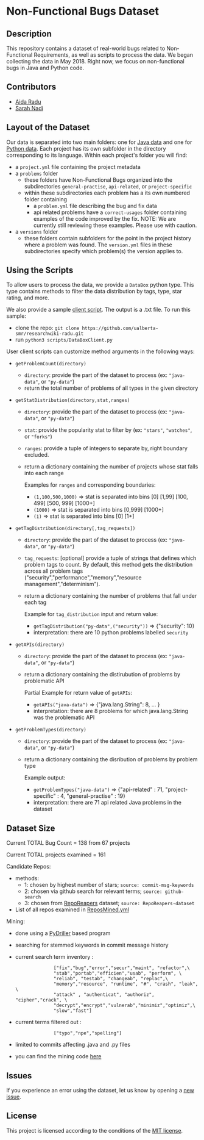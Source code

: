 
# Non-Functional Bugs Dataset

## Description
This repository contains a dataset of real-world bugs related to Non-Functional Requirements, as well as scripts to process the data. We began collecting the data in May 2018. Right now, we focus on non-functional bugs in Java and Python code.

## Contributors
- [Aida Radu](https://github.com/aradu12)
- [Sarah Nadi](http://sarahnadi.org/)

## Layout of the Dataset 

Our data is separated into two main folders: one for [Java data](/java-data) and one for [Python data](py-data).
Each project has its own subfolder in the directory corresponding to its language. Within each project's folder you will find:

- a `project.yml` file containing the project metadata
- a `problems` folder 
    - these folders have Non-Functional Bugs organized into the subdirectories `general-practise`, `api-related`, or `project-specific`
    - within these subdirectories each problem has a its own numbered folder containing
        - a `problem.yml` file describing the bug and fix data
        - api related problems have a `correct-usages` folder containing examples of the code improved by the fix. NOTE: We are currently still reviewing these examples. Please use with caution.
- a `versions` folder
    - these folders contain subfolders for the point in the project history where a problem was found. The `version.yml` files in these subdirectories specify which problem(s) the version applies to.


## Using the Scripts

To allow users to process the data, we provide a `DataBox` python type. This type contains methods to filter the data distribution
by tags, type, star rating, and more. 

We also provide a sample [client script](/scripts/DataBoxClient.py). The output is a .txt file. To run this sample:

- clone the repo: `git clone https://github.com/ualberta-smr/researchwiki-radu.git`
- run `python3 scripts/DataBoxClient.py`

User client scripts can customize method arguments in the following ways:

* `getProblemCount(directory)`
    -  `directory`: provide the part of the dataset to process (ex: `"java-data"`, or `"py-data"`)
    - return the total number of problems of all types in the given directory
    
* `getStatDistribution(directory,stat,ranges)`
    - `directory`: provide the part of the dataset to process (ex: `"java-data"`, or `"py-data"`)
    - `stat`: provide the popularity stat to filter by (ex: `"stars"`, `"watches"`, or `"forks"`)
    - `ranges`: provide a tuple of integers to separate by, right boundary excluded. 
    - return a dictionary containing the number of projects whose stat falls into each range

      Examples for ``ranges`` and corresponding boundaries:

        - `(1,100,500,1000)` => stat is separated into bins [0] [1,99] [100, 499] [500, 999] [1000+]
        - `(1000)` => stat is separated into bins [0,999] [1000+]
        - `(1)` => stat is separated into bins [0] [1+]
        
* `getTagDistribution(directory[,tag_requests])`
    - `directory`: provide the part of the dataset to process (ex: `"java-data"`, or `"py-data"`)
    - `tag_requests`: [optional] provide a tuple of strings that defines which problem tags to count. By default, this method gets the distribution across all problem tags ("security","performance","memory","resource management","determinism").
    - return a dictionary containing the number of problems that fall under each tag
    
       Example for `tag_distribution` input and return value:
       
         - `getTagDistribution("py-data",("security"))` => {"security": 10}
         - interpretation: there are 10 python problems labelled `security`

* `getAPIs(directory)`
    - `directory`: provide the part of the dataset to process (ex: `"java-data"`, or `"py-data"`)
    - return a dictionary containing the distirubution of problems by problematic API 
    
        Partial Example for return value of `getAPIs`:
        
         - `getAPIs("java-data")` => {"java.lang.String": 8, ... }
         - interpretation: there are 8 problems for which java.lang.String was the problematic API
          
* `getProblemTypes(directory)`
    - `directory`: provide the part of the dataset to process (ex: `"java-data"`, or `"py-data"`)
    - return a dictionary containing the disribution of problems by problem type
    
        Example output:
        
         - `getProblemTypes("java-data")` => {"api-related" : 71, "project-specific" : 4, "general-practise" : 19}
         - interpretation: there are 71 api related Java problems in the dataset
         
## Dataset Size

Current TOTAL Bug Count = 138 from 67 projects

Current TOTAL projects examined = 161 

Candidate Repos:
- methods:
    - 1: chosen by highest number of stars; `source: commit-msg-keywords`
    - 2: chosen via github search for relevant terms; `source: github-search`
    - 3: chosen from [RepoReapers](https://reporeapers.github.io/results/1.html) dataset; `source: RepoReapers-dataset`
- List of all repos examined in [ReposMined.yml](https://github.com/ualberta-smr/researchwiki-radu/blob/master/ReposMined.yml)

Mining:
- done using a [PyDriller](https://github.com/ishepard/pydriller) based program
- searching for stemmed keywords in commit message history
- current search term inventory : 
                    
                    ["fix","bug","error","secur","maint", "refactor",\
                    "stab","portab","efficien","usab", "perform", \
                    "reliab", "testab", "changeab", "replac",\
                    "memory","resource", "runtime", "#", "crash", "leak", \
                    "attack" , "authenticat", "authoriz", "cipher","crack", \
                    "decrypt","encrypt","vulnerab","minimiz","optimiz",\
                    "slow","fast"]
                    
- current terms filtered out :
                    
                    ["typo","npe","spelling"]

- limited to commits affecting .java and .py files
                    
- you can find the mining code [here](PyDrillerMining/find_NFR_commits.py)

## Issues
If you experience an error using the dataset, let us know by opening a [new issue](https://github.com/ualberta-smr/researchwiki-radu/issues/new).

## License

This project is licensed according to the conditions of the [MIT license](/LICENSE.md).


